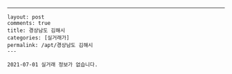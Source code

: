 ---
    layout: post
    comments: true
    title: 경상남도 김해시
    categories: [실거래가]
    permalink: /apt/경상남도 김해시
    ---

    2021-07-01 실거래 정보가 없습니다.

    